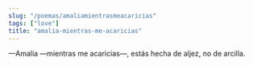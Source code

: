 ```yaml
---
slug: "/poemas/amaliamientrasmeacaricias"
tags: ["love"]
title: "amalia-mientras-me-acaricias"
---
```

—Amalia —mientras me acaricias—, estás hecha de aljez, no de arcilla.